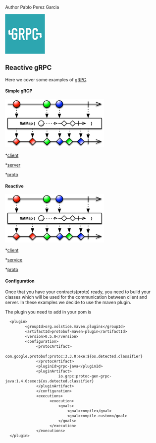 Author Pablo Perez Garcia 

![My image](src/main/resources/img/grpc.png)

## Reactive gRPC

Here we cover some examples of [gRPC](https://grpc.io/docs/quickstart/).

#### Simple gRCP

![My image](src/main/resources/img/flatMap.png)

*[client](src/main/java/com/politrons/grpc/simple/RpcClient.java)

*[server](src/main/java/com/politrons/grpc/simple/RpcServiceImpl.java)

*[proto](src/main/proto/rpc_contract.proto)

#### Reactive 

![My image](src/main/resources/img/flatMap.png)

*[client](src/main/java/com/politrons/grpc/reactive/ReactiveClient.java)

*[service](src/main/java/com/politrons/grpc/reactive/ReactiveServiceImpl.java)

*[proto](src/main/proto/rpc_reactive.proto)

#### Configuration

Once that you have your contracts(proto) ready, you need to build your classes which will 
be used for the communication between client and server.
In these examples we decide to use the maven plugin.

The plugin you need to add in your pom is

```
  <plugin>
         <groupId>org.xolstice.maven.plugins</groupId>
         <artifactId>protobuf-maven-plugin</artifactId>
         <version>0.5.0</version>
         <configuration>
              <protocArtifact>
                        com.google.protobuf:protoc:3.3.0:exe:${os.detected.classifier}
              </protocArtifact>
              <pluginId>grpc-java</pluginId>
              <pluginArtifact>
                        io.grpc:protoc-gen-grpc-java:1.4.0:exe:${os.detected.classifier}
              </pluginArtifact>
              </configuration>
              <executions>
                    <execution>
                        <goals>
                            <goal>compile</goal>
                            <goal>compile-custom</goal>
                        </goals>
                    </execution>
              </executions>
  </plugin>


```
